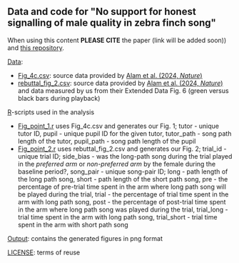 ## Data and code for "No support for honest signalling of male quality in zebra finch song"

When using this content **PLEASE CITE** the paper (link will be added soon)) and [this repository](https://github.com/MartinBulla/rebuttal_alam_2024).


[Data](Data/):
- [Fig_4c.csv](Data/Fig_4c.csv): source data provided by [Alam et al. (2024, *Nature*)](https://doi.org/10.1038/s41586-024-07207-4)
- [rebuttal_fig_2.csv](Data/rebuttal_fig_2.csv): source data provided by [Alam et al. (2024, *Nature*)](https://doi.org/10.1038/s41586-024-07207-4) and data measured by us from their Extended Data Fig. 6 (green versus black bars during playback)

[R](R/)-scripts used in the analysis
- [Fig_point_1.r](R/Fig_point_1.r) uses Fig_4c.csv and generates our Fig. 1; tutor - unique tutor ID, pupil - unique pupil ID for the given tutor, tutor_path - song path length of the tutor, pupil_path - song path length of the pupil
- [Fig_point_2.r](R/Fig_point_2.r) uses rebuttal_fig_2.csv and generates our Fig. 2; trial_id - unique trial ID; side_bias - was the long-path song during the trial played in the *preferred arm* or *non-preferred arm* by the female during the baseline period?, song_pair - unique song-pair ID; long - path length of the long path song, short - path length of the short path song, pre - the percentage of pre-trial time spent in the arm where long path song will be played during the trial, trial -  the percentage of trial time spent in the arm with long path song, post - the percentage of post-trial time spent in the arm where long path song was  played during the trial, trial_long - trial time spent in the arm with long path song, trial_short - trial time spent in the arm with short path song

[Output](Output/): contains the generated figures in png format

[LICENSE](LICENSE): terms of reuse